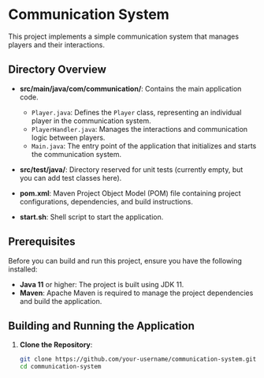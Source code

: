 # Communication System

This project implements a simple communication system that manages players and their interactions.

## Directory Overview

- **src/main/java/com/communication/**: Contains the main application code.
    - `Player.java`: Defines the `Player` class, representing an individual player in the communication system.
    - `PlayerHandler.java`: Manages the interactions and communication logic between players.
    - `Main.java`: The entry point of the application that initializes and starts the communication system.

- **src/test/java/**: Directory reserved for unit tests (currently empty, but you can add test classes here).

- **pom.xml**: Maven Project Object Model (POM) file containing project configurations, dependencies, and build instructions.

- **start.sh**: Shell script to start the application.

## Prerequisites

Before you can build and run this project, ensure you have the following installed:

- **Java 11** or higher: The project is built using JDK 11.
- **Maven**: Apache Maven is required to manage the project dependencies and build the application.

## Building and Running the Application

1. **Clone the Repository**:
   ```bash
   git clone https://github.com/your-username/communication-system.git
   cd communication-system
